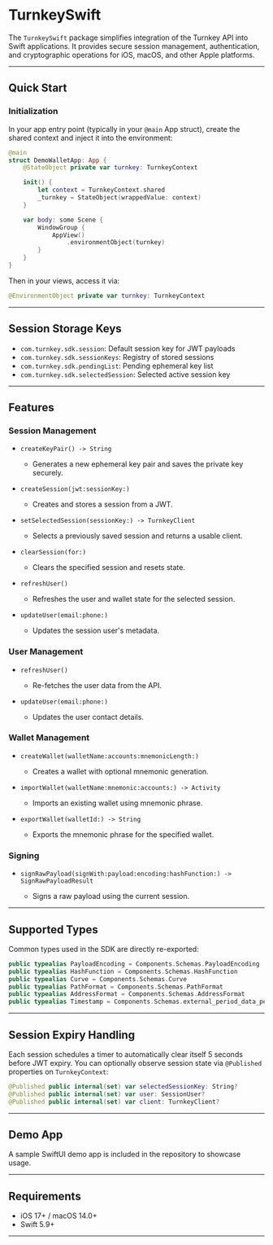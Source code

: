 # TurnkeySwift

The `TurnkeySwift` package simplifies integration of the Turnkey API into Swift applications. It provides secure session management, authentication, and cryptographic operations for iOS, macOS, and other Apple platforms.

---

## Quick Start

### Initialization

In your app entry point (typically in your `@main` App struct), create the shared context and inject it into the environment:

```swift
@main
struct DemoWalletApp: App {
    @StateObject private var turnkey: TurnkeyContext

    init() {
        let context = TurnkeyContext.shared
        _turnkey = StateObject(wrappedValue: context)
    }

    var body: some Scene {
        WindowGroup {
            AppView()
                .environmentObject(turnkey)
        }
    }
}
```

Then in your views, access it via:

```swift
@EnvironmentObject private var turnkey: TurnkeyContext
```

---

## Session Storage Keys

* `com.turnkey.sdk.session`: Default session key for JWT payloads
* `com.turnkey.sdk.sessionKeys`: Registry of stored sessions
* `com.turnkey.sdk.pendingList`: Pending ephemeral key list
* `com.turnkey.sdk.selectedSession`: Selected active session key

---

## Features

### Session Management

* `createKeyPair() -> String`

  * Generates a new ephemeral key pair and saves the private key securely.

* `createSession(jwt:sessionKey:)`

  * Creates and stores a session from a JWT.

* `setSelectedSession(sessionKey:) -> TurnkeyClient`

  * Selects a previously saved session and returns a usable client.

* `clearSession(for:)`

  * Clears the specified session and resets state.

* `refreshUser()`

  * Refreshes the user and wallet state for the selected session.

* `updateUser(email:phone:)`

  * Updates the session user's metadata.

### User Management

* `refreshUser()`

  * Re-fetches the user data from the API.

* `updateUser(email:phone:)`

  * Updates the user contact details.

### Wallet Management

* `createWallet(walletName:accounts:mnemonicLength:)`

  * Creates a wallet with optional mnemonic generation.

* `importWallet(walletName:mnemonic:accounts:) -> Activity`

  * Imports an existing wallet using mnemonic phrase.

* `exportWallet(walletId:) -> String`

  * Exports the mnemonic phrase for the specified wallet.

### Signing

* `signRawPayload(signWith:payload:encoding:hashFunction:) -> SignRawPayloadResult`

  * Signs a raw payload using the current session.

---

## Supported Types

Common types used in the SDK are directly re-exported:

```swift
public typealias PayloadEncoding = Components.Schemas.PayloadEncoding
public typealias HashFunction = Components.Schemas.HashFunction
public typealias Curve = Components.Schemas.Curve
public typealias PathFormat = Components.Schemas.PathFormat
public typealias AddressFormat = Components.Schemas.AddressFormat
public typealias Timestamp = Components.Schemas.external_period_data_period_v1_period_Timestamp
```

---

## Session Expiry Handling

Each session schedules a timer to automatically clear itself 5 seconds before JWT expiry. You can optionally observe session state via `@Published` properties on `TurnkeyContext`:

```swift
@Published public internal(set) var selectedSessionKey: String?
@Published public internal(set) var user: SessionUser?
@Published public internal(set) var client: TurnkeyClient?
```

---

## Demo App

A sample SwiftUI demo app is included in the repository to showcase usage.

---

## Requirements

* iOS 17+ / macOS 14.0+
* Swift 5.9+

---
